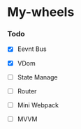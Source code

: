 # My-wheels

### Todo
- [x] Eevnt Bus
- [x] VDom
- [ ] State Manage
- [ ] Router
- [ ] Mini Webpack
- [ ] MVVM

